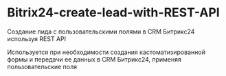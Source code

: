# Bitrix24-create-lead-with-REST-API
Создание лида с пользовательскими полями в CRM Битрикс24 используя REST API

Используется при необходимости создания кастоматизированной формы и передачи ее данных в CRM Битрикс24, применяя пользовательские поля
